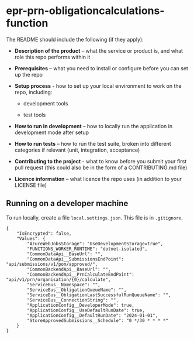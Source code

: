 # epr-prn-obligationcalculations-function
The README should include the following (if they apply):

- **Description of the product** – what the service or product is, and what role this repo performs within it

- **Prerequisites** – what you need to install or configure before you can set up the repo

- **Setup process** - how to set up your local environment to work on the repo, including:

  - development tools

  - test tools

- **How to run in development** – how to locally run the application in development mode after setup

- **How to run tests** – how to run the test suite, broken into different categories if relevant (unit, integration, acceptance)

- **Contributing to the project** - what to know before you submit your first pull request (this could also be in the form of a CONTRIBUTING.md  file)

- **Licence information** – what licence the repo uses (in addition to your LICENSE file)
## Running on a developer machine
To run locally, create a file `local.settings.json`. This file is in `.gitignore`.

```
{
    "IsEncrypted": false,
    "Values": {
		"AzureWebJobsStorage": "UseDevelopmentStorage=true",
        "FUNCTIONS_WORKER_RUNTIME": "dotnet-isolated",
        "CommonDataApi__BaseUrl": "",
        "CommonDataApi__SubmissionsEndPoint": "api/submissions/v1/pom/approved/",
        "CommonBackendApi__BaseUrl": "",
        "CommonBackendApi__PrnCalculateEndPoint": "api/v1/prn/organisation/{0}/calculate",
        "ServiceBus__Namespace": "",
        "ServiceBus__ObligationQueueName": "",
        "ServiceBus__ObligationLastSuccessfulRunQueueName": "",
        "ServiceBus__ConnectionString": "",
        "ApplicationConfig__DeveloperMode": true,
        "ApplicationConfig__UseDefaultRunDate": true,
        "ApplicationConfig__DefaultRunDate": "2024-01-01",
        "StoreApprovedSubmissions__Schedule": "0 */30 * * * *"
    }
}
```
